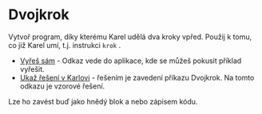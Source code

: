# Dvojkrok

Vytvoř program, díky kterému Karel udělá dva kroky vpřed. Použij k tomu, co již Karel umí, t.j. instrukci `krok` .

- [Vyřeš sám](karel.html?Dvojkrok_zkus) - Odkaz vede do aplikace, kde se můžeš pokusit příklad vyřešit. 
- [Ukaž řešení v Karlovi](karel.html?Dvojkrok) - řešením je zavedení příkazu Dvojkrok. Na tomto odkazu je vzorové řešení.

Lze ho zavést buď jako hnědý blok a nebo zápisem kódu.


